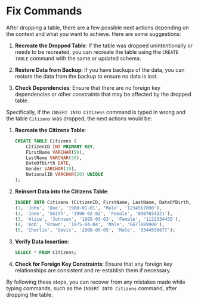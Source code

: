# Fix Commands

After dropping a table, there are a few possible next actions depending on the context and what you want to achieve. Here are some suggestions:

1. **Recreate the Dropped Table**: If the table was dropped unintentionally or needs to be recreated, you can recreate the table using the `CREATE TABLE` command with the same or updated schema.

2. **Restore Data from Backup**: If you have backups of the data, you can restore the data from the backup to ensure no data is lost.

3. **Check Dependencies**: Ensure that there are no foreign key dependencies or other constraints that may be affected by the dropped table.

Specifically, if the `INSERT INTO Citizens` command is typed in wrong and the table `Citizens` was dropped, the next actions would be:

1. **Recreate the Citizens Table**:
    ```sql
    CREATE TABLE Citizens (
        CitizenID INT PRIMARY KEY,
        FirstName VARCHAR(50),
        LastName VARCHAR(50),
        DateOfBirth DATE,
        Gender VARCHAR(10),
        NationalID VARCHAR(20) UNIQUE
    );
    ```

2. **Reinsert Data into the Citizens Table**:
    ```sql
    INSERT INTO Citizens (CitizenID, FirstName, LastName, DateOfBirth, Gender, NationalID) VALUES
    (1, 'John', 'Doe', '1980-01-01', 'Male', '1234567890'),
    (2, 'Jane', 'Smith', '1990-02-02', 'Female', '0987654321'),
    (3, 'Alice', 'Johnson', '1985-03-03', 'Female', '1122334455'),
    (4, 'Bob', 'Brown', '1975-04-04', 'Male', '6677889900'),
    (5, 'Charlie', 'Davis', '2000-05-05', 'Male', '3344556677');
    ```

3. **Verify Data Insertion**:
    ```sql
    SELECT * FROM Citizens;
    ```

4. **Check for Foreign Key Constraints**: Ensure that any foreign key relationships are consistent and re-establish them if necessary.

By following these steps, you can recover from any mistakes made while typing commands, such as the `INSERT INTO Citizens` command, after dropping the table.
